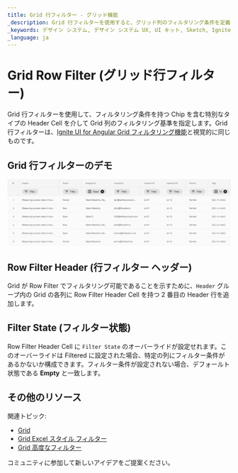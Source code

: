 ```yaml
---
title: Grid 行フィルター - グリッド機能
_description: Grid 行フィルターを使用すると、グリッド列のフィルタリング条件を定義できます。
_keywords: デザイン システム, デザイン システム UX, UI キット, Sketch, Ignite UI for Angular, Sketch to Angular, Angular, Angular デザイン システム, Sketch からコードをエクスポート, Angular 用のデザイン キット, Sketch HTML, Sketch to HTML, Sketch UI キット
_language: ja
---
```


# Grid Row Filter (グリッド行フィルター)

Grid 行フィルターを使用して、フィルタリング条件を持つ Chip を含む特別なタイプの Header Cell を介して Grid 列のフィルタリング基準を指定します。Grid 行フィルターは、[Ignite UI for Angular Grid フィルタリング機能](https://jp.infragistics.com/products/ignite-ui-angular/angular/components/grid/filtering.html)と視覚的に同じものです。

## Grid 行フィルターのデモ

<img class="responsive-img" src="../images/grid_row_filter_demo.png" srcset="../images/grid_row_filter_demo@2x.png 2x" />

## Row Filter Header (行フィルター ヘッダー)

Grid が Row Filter でフィルタリング可能であることを示すために、`Header` グループ内の Grid の各列に Row Filter Header Cell を持つ 2 番目の Header 行を追加します。

## Filter State (フィルター状態)

Row Filter Header Cell に `Filter State` のオーバーライドが設定せれます。このオーバーライドは Filtered に設定された場合、特定の列にフィルター条件があるかないか構成できます。フィルター条件が設定されない場合、デフォールト状態である **Empty** と一致します。

## その他のリソース

関連トピック:

- [Grid](grid.md)
- [Grid Excel スタイル フィルター](grid-excel-style-filter.md)
- [Grid 高度なフィルター](grid-advanced-filter.md)
  <div class="divider--half"></div>

コミュニティに参加して新しいアイデアをご提案ください。
